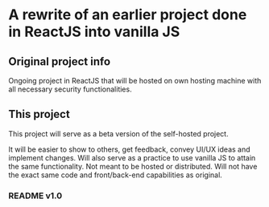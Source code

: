 # A rewrite of an earlier project done in ReactJS into vanilla JS

## Original project info

Ongoing project in ReactJS that will be hosted on own hosting machine with all necessary security functionalities.

## This project 

This project will serve as a beta version of the self-hosted project. 

It will be easier to show to others, get feedback, convey UI/UX ideas and implement changes. Will also serve as a practice to use vanilla JS to attain the same functionality. Not meant to be hosted or distributed. Will not have the exact same code and front/back-end capabilities as original. 

### README v1.0
